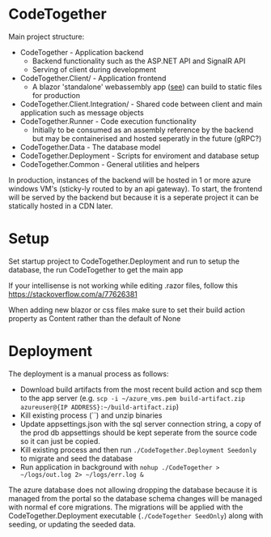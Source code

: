 
# CodeTogether

Main project structure:
- CodeTogether - Application backend
	- Backend functionality such as the ASP.NET API and SignalR API
	- Serving of client during development
- CodeTogether.Client/ - Application frontend
	- A blazor 'standalone' webassembly app ([see](https://learn.microsoft.com/en-us/aspnet/core/blazor/hosting-models?view=aspnetcore-8.0)) can build to static files for production
- CodeTogether.Client.Integration/ - Shared code between client and main application such as message objects
- CodeTogether.Runner - Code execution functionality
	- Initially to be consumed as an assembly reference by the backend but may be containerised and hosted seperatly in the future (gRPC?)
- CodeTogether.Data - The database model
- CodeTogether.Deployment - Scripts for enviroment and database setup
- CodeTogether.Common - General utilities and helpers

In production, instances of the backend will be hosted in 1 or more azure windows VM's (sticky-ly routed to by an api gateway).
To start, the frontend will be served by the backend but because it is a seperate project it can be statically hosted in a CDN later.


# Setup
Set startup project to CodeTogether.Deployment and run to setup the database, the run CodeTogether to get the main app

If your intellisense is not working while editing .razor files, follow this https://stackoverflow.com/a/77626381

When adding new blazor or css files make sure to set their build action property as Content rather than the default of None


# Deployment

The deployment is a manual process as follows:
- Download build artifacts from the most recent build action and scp them to the app server (e.g. `scp -i ~/azure_vms.pem build-artifact.zip azureuser@{IP ADDRESS}:~/build-artifact.zip`)
- Kill existing process (``) and unzip binaries
- Update appsettings.json with the sql server connection string, a copy of the prod db appsettings should be kept seperate from the source code so it can just be copied.
- Kill existing process and then run `./CodeTogether.Deployment Seedonly` to migrate and seed the database
- Run application in background with `nohup ./CodeTogether > ~/logs/out.log 2> ~/logs/err.log &`

The azure database does not allowing dropping the database because it is managed from the portal so the database schema changes will be managed with normal ef core migrations.
The migrations will be applied with the CodeTogether.Deployment executable (`./CodeTogether SeedOnly`) along with seeding, or updating the seeded data.
